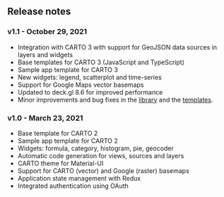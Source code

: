 ## Release notes

### v1.1 - October 29, 2021

- Integration with CARTO 3 with support for GeoJSON data sources in layers and widgets
- Base templates for CARTO 3 (JavaScript and TypeScript)
- Sample app template for CARTO 3
- New widgets: legend, scatterplot and time-series
- Support for Google Maps vector basemaps
- Updated to deck.gl 8.6 for improved performance
- Minor improvements and bug fixes in the [library](https://github.com/CartoDB/carto-react/blob/master/CHANGELOG.md) and the [templates](https://github.com/CartoDB/carto-react-template/blob/master/CHANGELOG.md).
### v1.0 - March 23, 2021

- Base template for CARTO 2
- Sample app template for CARTO 2
- Widgets: formula, category, histogram, pie, geocoder
- Automatic code generation for views, sources and layers
- CARTO theme for Material-UI
- Support for CARTO (vector) and Google (raster) basemaps
- Application state management with Redux
- Integrated authentication using OAuth
